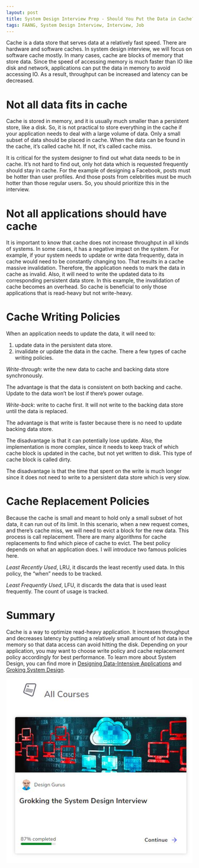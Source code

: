 ```yaml
---
layout: post
title: System Design Interview Prep - Should You Put the Data in Cache?
tags: FAANG, System Design Interview, Interview, Job
---
```


Cache is a data store that serves data at a relatively fast speed. There are hardware and software caches. In system design interview, we will focus on software cache mostly. In many cases, cache are blocks of memory that store data. Since the speed of accessing memory is much faster than IO like disk and network, applications can put the data in memory to avoid accessing IO. As a result, throughput can be increased and latency can be decreased.


# Not all data fits in cache

Cache is stored in memory, and it is usually much smaller than a persistent store, like a disk. So, it is not practical to store everything in the cache if your application needs to deal with a large volume of data. Only a small subset of data should be placed in cache. When the data can be found in the cache, it’s called cache hit. If not, it’s called cache miss.


It is critical for the system designer to find out what data needs to be in cache. It’s not hard to find out, only hot data which is requested frequently should stay in cache. For the example of designing a Facebook, posts must be hotter than user profiles. And those posts from celebrities must be much hotter than those regular users. So, you should prioritize this in the interview.


# Not all applications should have cache

It is important to know that cache does not increase throughput in all kinds of systems. In some cases, it has a negative impact on the system. For example, if your system needs to update or write data frequently, data in cache would need to be constantly changing too. That results in a cache massive invalidation. Therefore, the application needs to mark the data in cache as invalid. Also, it will need to write the updated data to its corresponding persistent data store. In this example, the invalidation of cache becomes an overhead. So cache is beneficial to only those applications that is read-heavy but not write-heavy.

# Cache Writing Policies


When an application needs to update the data, it will need to:

1. update data in the persistent data store.
2. invalidate or update the data in the cache. There a few types of cache writing policies.


*Write-through*: write the new data to cache and backing data store synchronously.

The advantage is that the data is consistent on both backing and cache. Update to the data won’t be lost if there’s power outage.

*Write-back*: write to cache first. It will not write to the backing data store until the data is replaced.


The advantage is that write is faster because there is no need to update backing data store.


The disadvantage is that it can potentially lose update. Also, the implementation is more complex, since it needs to keep track of which cache block is updated in the cache, but not yet written to disk. This type of cache block is called dirty.


The disadvantage is that the time that spent on the write is much longer since it does not need to write to a persistent data store which is very slow.

# Cache Replacement Policies


Because the cache is small and meant to hold only a small subset of hot data, it can run out of its limit. In this scenario, when a new request comes, and there’s cache miss, we will need to evict a block for the new data. This process is call replacement. There are many algorithms for cache replacements to find which piece of cache to evict. The best policy depends on what an application does. I will introduce two famous policies here.


*Least Recently Used*, LRU, it discards the least recently used data. In this policy, the “when” needs to be tracked.


*Least Frequently Used*, LFU, it discards the data that is used least frequently. The count of usage is tracked.

# Summary


Cache is a way to optimize read-heavy application. It increases throughput and decreases latency by putting a relatively small amount of hot data in the memory so that data access can avoid hitting the disk. Depending on your application, you may want to choose write policy and cache replacement policy accordingly for best performance. To learn more about System Design, you can find more in [Designing Data-Intensive Applications](https://www.amazon.com/gp/product/1449373321/ref=as_li_tl?ie=UTF8&camp=1789&creative=9325&creativeASIN=1449373321&linkCode=as2&tag=blog023b-20&linkId=c2a54da05c554be38ae17a0a7c1a0046) and [Groking System Design](https://www.educative.io/courses/grokking-the-system-design-interview?aff=VEzk).

![alt](/images/Grokking.JPG)
